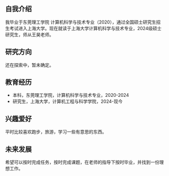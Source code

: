 ## 自我介绍
我毕业于东莞理工学院 计算机科学与技术专业（2020），通过全国硕士研究生招生考试进入上海大学。现在就读于上海大学计算机科学与技术专业，2024级硕士研究生，师从王昊老师。

##  研究方向
还在探索中，暂未确定。

 
## 教育经历
- 本科，东莞理工学院，计算机科学与技术专业，2020-2024
- 研究生，上海大学，计算机工程与科学学院，2024-现今


##  兴趣爱好
平时比较喜欢跑步，旅游，学习一些有意思的东西。

##  未来发展
希望可以按时完成任务，按时完成课题，在老师的指导下按时毕业，并找到一份理想工作。

